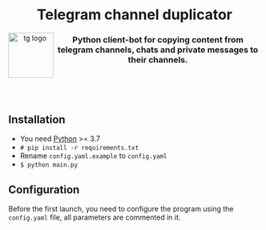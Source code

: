 <div align="center">
<h1>Telegram channel duplicator</h1>
<img
  height="90"
  width="90"
  alt="tg logo"
  src="https://telegram.org/img/t_logo.svg?1"
  align="left"
/>
<h3>Python client-bot for copying content from telegram channels, chats and private messages to their channels.</h3>
</div>
<br/>
<br/>
<br/>

## Installation

* You need [Python](https://www.python.org/) >= 3.7
* `# pip install -r requirements.txt`
* Rename `config.yaml.example` to `config.yaml`
* `$ python main.py`

## Configuration

Before the first launch, you need to configure the program using the `config.yaml` file, all parameters are commented in it.
